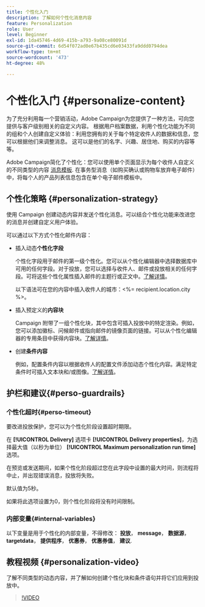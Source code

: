 ```yaml
---
title: 个性化入门
description: 了解如何个性化消息内容
feature: Personalization
role: User
level: Beginner
exl-id: 1da45746-4d69-415b-a793-9a08ce80091d
source-git-commit: 6d54f072ad0e67b435cd6e03433fa9ddd0794dea
workflow-type: tm+mt
source-wordcount: '473'
ht-degree: 48%

---
```


# 个性化入门 {#personalize-content}

为了充分利用每一个营销活动，Adobe Campaign为您提供了一种方法，可向您提供与客户级别相关的自定义内容。 根据用户档案数据，利用个性化功能为不同的组和个人创建自定义体验：利用您拥有的关于每个特定收件人的数据和信息，您可以根据他们来调整消息。 这可以是他们的名字、兴趣、居住地、购买的内容等等。

Adobe Campaign简化了个性化：您可以使用单个页面显示为每个收件人自定义的不同类型的内容 [消息模板](create-templates.md). 在事务型消息（如购买确认或购物车放弃电子邮件）中，将每个人的产品列表信息包含在单个电子邮件模板中。


## 个性化策略 {#personalization-strategy}

使用 Campaign 创建动态内容并发送个性化消息。可以结合个性化功能来改进您的消息并创建自定义用户体验。

可以通过以下方式个性化邮件内容：

* 插入动态&#x200B;**个性化字段**

  个性化字段用于邮件的第一级个性化。您可以从个性化编辑器中选择数据库中可用的任何字段。对于投放，您可以选择与收件人、邮件或投放相关的任何字段。可将这些个性化属性插入邮件的主题行或正文中。[了解详情](personalization-fields.md)。

  以下语法可在您的内容中插入收件人的城市：&lt;%= recipient.location.city %>。

* 插入预定义的&#x200B;**内容块**

  Campaign 附带了一组个性化块，其中包含可插入投放中的特定渲染。例如，您可以添加徽标、问候邮件或指向邮件的镜像页面的链接。可以从个性化编辑器的专用条目中获得内容块。[了解详情](personalization-blocks.md)。

* 创建&#x200B;**条件内容**

  例如，配置条件内容以根据收件人的配置文件添加动态个性化内容。满足特定条件时可插入文本块和/或图像。[了解详情](conditions.md)。

<!--* Add **personalized offers**
    
    Insert personalized offers in your message content, depending on the recipient location, the current weather, or the last purchase order.
-->


## 护栏和建议{#perso-guardrails}

### 个性化超时{#perso-timeout}

要改进投放保护，您可以为个性化阶段设置超时期限。

在 **[!UICONTROL Delivery]** 选项卡 **[!UICONTROL Delivery properties]**，为选择最大值（以秒为单位） **[!UICONTROL Maximum personalization run time]** 选项。

在预览或发送期间，如果个性化阶段超过您在此字段中设置的最大时间，则流程将中止，并出现错误消息，投放将失败。

默认值为5秒。

如果将此选项设置为0，则个性化阶段将没有时间限制。


### 内部变量{#internal-variables}

以下变量是用于个性化的内部变量，不得修改： **投放**， **message**， **数据源**， **targetdata**， **提供程序**， **优惠券**， **优惠券值**， **建议**.


## 教程视频 {#personalization-video}

了解不同类型的动态内容，并了解如何创建个性化块和条件语句并将它们应用到投放中。


>[!VIDEO](https://video.tv.adobe.com/v/335734?quality=12)
